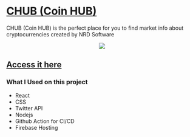 # [CHUB (Coin HUB)](https://chub-crypto.web.app/ "Homepage")

CHUB (Coin HUB) is the perfect place for you to find market info about cryptocurrencies created by NRD Software

<p align="center">
  <img src="./demo.gif">
</p>

## [Access it here](https://chub-crypto.web.app/ "Homepage")

### What I Used on this project

- React
- CSS
- Twitter API
- Nodejs
- Github Action for CI/CD
- Firebase Hosting
